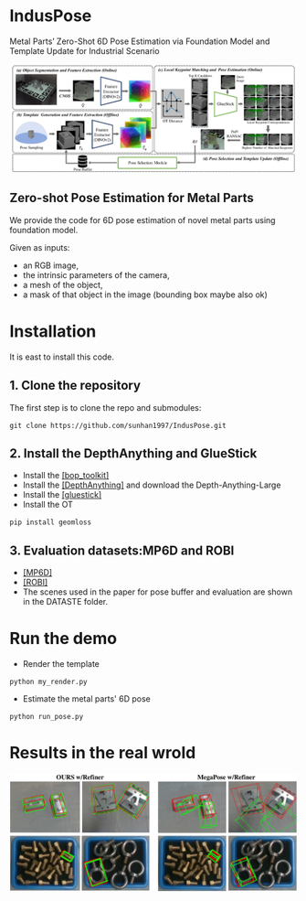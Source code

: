 # IndusPose
Metal Parts’ Zero-Shot 6D Pose Estimation via Foundation Model and Template Update for Industrial Scenario

<img src="assets/pipeline.png" width="600">

## Zero-shot Pose Estimation for Metal Parts
We provide the code for 6D pose estimation of novel metal parts using foundation model. 

Given as inputs: 
- an RGB image,
- the intrinsic parameters of the camera,
- a mesh of the object,
- a mask of that object in the image (bounding box maybe also ok)






# Installation
It is east to install this code.
## 1. Clone the repository
The first step is to clone the repo and submodules:
```
git clone https://github.com/sunhan1997/IndusPose.git
```
## 2. Install the DepthAnything and GlueStick
- Install the [[bop_toolkit]](https://github.com/thodan/bop_toolkit) 
- Install the [[DepthAnything]](https://github.com/LiheYoung/Depth-Anything) and download the Depth-Anything-Large
- Install the [[gluestick]](https://github.com/TrueCar/gluestick)
- Install the OT
```
pip install geomloss
```
## 3. Evaluation datasets:MP6D and ROBI
- [[MP6D]](https://github.com/yhan9848/MP6D) 
- [[ROBI]](https://www.trailab.utias.utoronto.ca/robi) 
- The scenes used in the paper for pose buffer and evaluation are shown in the DATASTE folder. 

# Run the demo

- Render the template
```
python my_render.py
```
- Estimate the metal parts' 6D pose
```
python run_pose.py
```

# Results in the real wrold
<img src="assets/real_pose.png" width="600">
